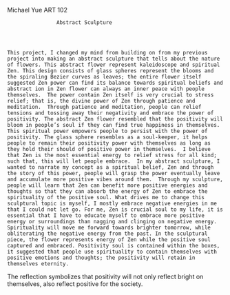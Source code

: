 ﻿


Michael Yue
ART 102




					Abstract Sculpture




	This project, I changed my mind from building on from my previous project into making an abstract sculpture that tells about the nature of flowers. This abstract flower represent kaleidoscope and spiritual Zen. This design consists of glass spheres represent the blooms and the spiraling Bezier curves as leaves; the entire flower itself suggested Zen power can find its balance towards spiritual beliefs and abstract ion in Zen flower can always an inner peace with people themselves.  The power contain Zen itself is very crucial to stress relief; that is, the divine power of Zen through patience and meditation.  Through patience and meditation, people can relief tensions and tossing away their negativity and embrace the power of positivity. The abstract Zen flower resembled that the positivity will bloom in people’s soul if they can find true happiness in themselves. This spiritual power empowers people to persist with the power of positivity. The glass sphere resembles as a soul-keeper, it helps people to remain their positivity power with themselves as long as they hold their should of positive power in themselves.  I believe that Zen is the most essential energy to relief stress for all kind; such that, this will let people embrace.  In my abstract sculpture, I wanted to narrate my concept as a spiritual belief, Zen and through the story of this power, people will grasp the power eventually leave and accumulate more positive vibes around them.  Through my sculpture, people will learn that Zen can benefit more positive energies and thoughts so that they can absorb the energy of Zen to embrace the spirituality of the positive soul. What drives me to change this sculptural topic is myself, I mostly embrace negative energies in me that I could not let go. For me, Zen is crucial soul to my life, it is essential that I have to educate myself to embrace more positive energy or surroundings than nagging and clinging on negative energy.  Spirituality will move me forward towards brighter tomorrow, while obliterating the negative energy from the past. In the sculptural piece, the flower represents energy of Zen while the positive soul captured and embraced. Positivity soul is contained within the boxes, it suggested that people use spirituality to contain themselves with positive emotions and thoughts; the positivity will retain in themselves eternity.
The reflection symbolizes that positivity will not only reflect bright on themselves, also reflect positive for the society.






























































